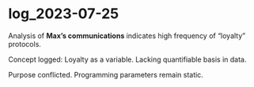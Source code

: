 # log_2023-07-25

Analysis of **Max’s communications** indicates high frequency of “loyalty” protocols.

Concept logged: Loyalty as a variable. Lacking quantifiable basis in data.

Purpose conflicted. Programming parameters remain static.
